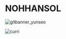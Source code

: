 # NOHHANSOL

![gitbanner_yunseo](https://user-images.githubusercontent.com/65678579/193393512-fa50c816-287a-4c6b-a6d8-8525671a25d8.png)

![curri](https://tva1.sinaimg.cn/large/e6c9d24egy1h6m8g413dwj21hc0u0dja.jpg)
